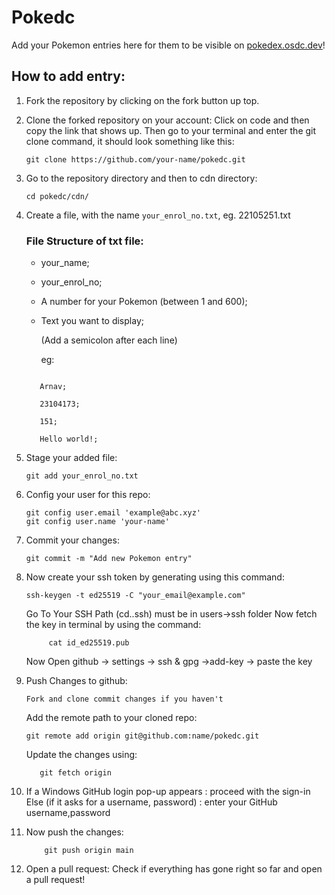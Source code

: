 # Pokedc
Add your Pokemon entries here for them to be visible on [pokedex.osdc.dev](https://pokedex.osdc.dev/)!

## How to add entry:
1. Fork the repository by clicking on the fork button up top.
2. Clone the forked repository on your account: Click on code and then copy the link that shows up. Then go to your terminal and enter the git clone command, it should look something like this:
    ```
    git clone https://github.com/your-name/pokedc.git
    ```
3. Go to the repository directory and then to cdn directory:
    ```
    cd pokedc/cdn/
    ```
4. Create a file, with the name `your_enrol_no.txt`, eg. 22105251.txt
    ### File Structure of txt file:
    - your_name;
    - your_enrol_no;
    - A number for your Pokemon (between 1 and 600);
    - Text you want to display;
        
        (Add a semicolon after each line)

        eg:
     ```
        
        Arnav;

        23104173;

        151;

        Hello world!;
    ```
5. Stage your added file:
    ```
    git add your_enrol_no.txt
    ```
6. Config your user for this repo:
   ```
   git config user.email 'example@abc.xyz'
   git config user.name 'your-name'
   ```
7. Commit your changes:
    ```
    git commit -m "Add new Pokemon entry"
    ```
8. Now create your ssh token by generating using this command:
   ```
   ssh-keygen -t ed25519 -C "your_email@example.com"
    ```
   Go To Your SSH Path (cd.\.ssh\) must be in users->ssh folder
   Now fetch the key in terminal by using the command:
   ```
        cat id_ed25519.pub
    ```
   Now Open github -> settings -> ssh & gpg ->add-key -> paste the key
      
10. Push Changes to github:
    ```
    Fork and clone commit changes if you haven't
    ```
    Add the remote path to your cloned repo:
    ```
    git remote add origin git@github.com:name/pokedc.git
    ```
    Update the changes using:
    ```
       git fetch origin
    ```
12. If a Windows GitHub login pop-up appears :
        proceed with the sign-in
    Else (if it asks for a username, password) :
        enter your GitHub username,password
13. Now push the changes:
    ```
        git push origin main
    ```
    
14. Open a pull request: Check if everything has gone right so far and open a pull request!
    
